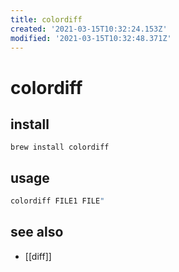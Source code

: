 ```yaml
---
title: colordiff
created: '2021-03-15T10:32:24.153Z'
modified: '2021-03-15T10:32:48.371Z'
---
```


# colordiff

## install
`brew install colordiff`

## usage
```sh
colordiff FILE1 FILE"
```

## see also
- [[diff]]
